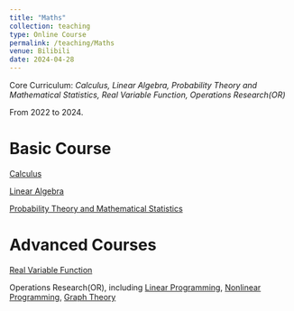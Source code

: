 ```yaml
---
title: "Maths"
collection: teaching
type: Online Course
permalink: /teaching/Maths
venue: Bilibili
date: 2024-04-28
---
```


Core Curriculum: *Calculus, Linear Algebra, Probability Theory and Mathematical Statistics, Real Variable Function, Operations Research(OR)*

From 2022 to 2024.

Basic Course
======
[Calculus](https://www.bilibili.com/video/BV1Q7421f7jn/)

[Linear Algebra](https://www.bilibili.com/video/BV1ar42177QF/)

[Probability Theory and Mathematical Statistics](https://www.bilibili.com/video/BV1rm421p7y8/)

Advanced Courses
======
[Real Variable Function](https://www.bilibili.com/video/BV1nu411Y77F/)

Operations Research(OR), including [Linear Programming](https://www.bilibili.com/video/BV1bF4m1T7nF/), [Nonlinear Programming](https://www.bilibili.com/video/BV1Ct421T7Fm/), [Graph Theory](https://www.bilibili.com/video/BV1sJ4m1K76Z/)


